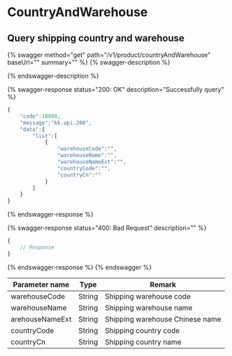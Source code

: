 # CountryAndWarehouse

## Query shipping country and warehouse

{% swagger method="get" path="/v1/product/countryAndWarehouse" baseUrl="" summary="" %}
{% swagger-description %}

{% endswagger-description %}

{% swagger-response status="200: OK" description="Successfully query" %}
```javascript
{
    "code":10000,
    "message":"kk.api.200",
    "data":{
        "list":[
            {
                "warehouseCode":"",
                "warehouseName":"",
                "warehouseNameExt":"",
                "countryCode":"",
                "countryCn":""
            }
        ]
    }
}
```
{% endswagger-response %}

{% swagger-response status="400: Bad Request" description="" %}
```javascript
{
    // Response
}
```
{% endswagger-response %}
{% endswagger %}

| Parameter name  | Type   | Remark                          |
| --------------- | ------ | ------------------------------- |
| warehouseCode   | String | Shipping warehouse code         |
| warehouseName   | String | Shipping warehouse name         |
| arehouseNameExt | String | Shipping warehouse Chinese name |
| countryCode     | String | Shipping country code           |
| countryCn       | String | Shipping country name           |
